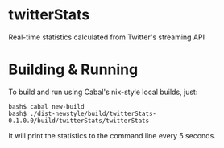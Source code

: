 # twitterStats
Real-time statistics calculated from Twitter's streaming API

# Building & Running

To build and run using Cabal's nix-style local builds, just:

    bash$ cabal new-build
    bash$ ./dist-newstyle/build/twitterStats-0.1.0.0/build/twitterStats/twitterStats
    
It will print the statistics to the command line every 5 seconds.
